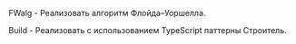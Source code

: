 
FWalg  - Реализовать алгоритм Флойда–Уоршелла.

Build -  Реализовать с использованием TypeScript паттерны Строитель.